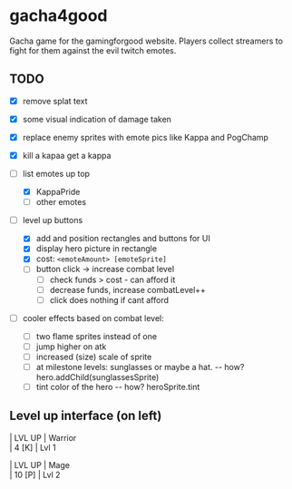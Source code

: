 # gacha4good
Gacha game for the gamingforgood website. Players collect streamers to fight for them against the evil twitch emotes.

## TODO
- [x] remove splat text
- [x] some visual indication of damage taken

- [x] replace enemy sprites with emote pics like Kappa and PogChamp
- [x] kill a kapaa get a kappa
- [ ] list emotes up top
  - [x] KappaPride
  - [ ] other emotes
- [ ] level up buttons
  - [x] add and position rectangles and buttons for UI
  - [x] display hero picture in rectangle
  - [x] cost: `<emoteAmount> [emoteSprite]`
  - [ ] button click -> increase combat level
    - [ ] check funds > cost - can afford it
    - [ ] decrease funds, increase combatLevel++
    - [ ] click does nothing if cant afford

- [ ] cooler effects based on combat level:
  - [ ] two flame sprites instead of one
  - [ ] jump higher on atk
  - [ ] increased (size) scale of sprite
  - [ ] at milestone levels: sunglasses or maybe a hat. -- how? hero.addChild(sunglassesSprite)
  - [ ] tint color of the hero -- how? heroSprite.tint

## Level up interface (on left)
| LVL UP | Warrior  
|  4 [K] | Lvl 1

| LVL UP | Mage  
| 10 [P] | Lvl 2
